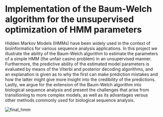 # Implementation of the Baum-Welch algorithm for the unsupervised optimization of HMM parameters
Hidden Markov Models (HMMs) have been widely used in the context of bioinformatics for various sequence analysis applications. In this project we illustrate the ability of the Baum-Welch algorithm to estimate the parameters of a simple HMM (the unfair casino problem) in an unsupervised manner. Furthermore, the predictive ability of the estimated model parameters is evaluated by means of the Viterbi and posterior decoding algorithms, and an explanation is given as to why the first can make prediction mistakes and how the latter might give more insight into the credibility of the predictions. Lastly, we argue for the extension of the Baum-Welch algorithm into biological sequence analysis and present the challenges that arise from transitioning to more complex models, as well as its advantages versus other methods commonly used for biological sequence analysis.

![final_hmm](https://user-images.githubusercontent.com/55362769/123814493-a3176400-d8ed-11eb-898e-462fe2013b42.jpg)
